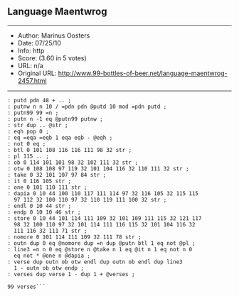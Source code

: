
## Language Maentwrog ##
---
- Author: Marinus Oosters
- Date: 07/25/10
- Info: http
- Score:  (3.60 in 5 votes)
- URL: n/a
- Original URL: http://www.99-bottles-of-beer.net/language-maentwrog-2457.html
---

```*pdn *eqa *eqb *n
: putd pdn 48 + .. ;
: putnw n n 10 / =pdn pdn @putd 10 mod =pdn putd ;
: putn99 99 =n ;
: putn n -1 eq @putn99 putnw ;
: str dup .. @str ;
: eqh pop 0 ; 
: eq =eqa =eqb 1 eqa eqb - @eqh ;
: not 0 eq ;
: btl 0 101 108 116 116 111 98 32 str ;
: pl 115 .. ;
: ob 0 114 101 101 98 32 102 111 32 str ;
: otw 0 108 108 97 119 32 101 104 116 32 110 111 32 str ;
: take 0 32 101 107 97 84 str ;
: it 0 116 105 str ;
: one 0 101 110 111 str ;
: dapia 0 10 44 100 110 117 111 114 97 32 116 105 32 115 115
  97 112 32 100 110 97 32 110 119 111 100 32 str ;
: endl 0 10 44 str ;
: endp 0 10 10 46 str ;
: store 0 10 44 101 114 111 109 32 101 109 111 115 32 121 117
  98 32 100 110 97 32 101 114 111 116 115 32 101 104 116 32 
  111 116 32 111 71 str ;
: nomore 0 101 114 111 109 32 111 78 str ;
: outn dup 0 eq @nomore dup =n dup @putn btl 1 eq not @pl ;
: line3 =n n 0 eq @store n @take n 1 eq @it n 1 eq not n 0 
  eq not * @one n @dapia ;  
: verse dup outn ob otw endl dup outn ob endl dup line3 
  1 - outn ob otw endp ;
: verses dup verse 1 - dup 1 + @verses ;

99 verses```